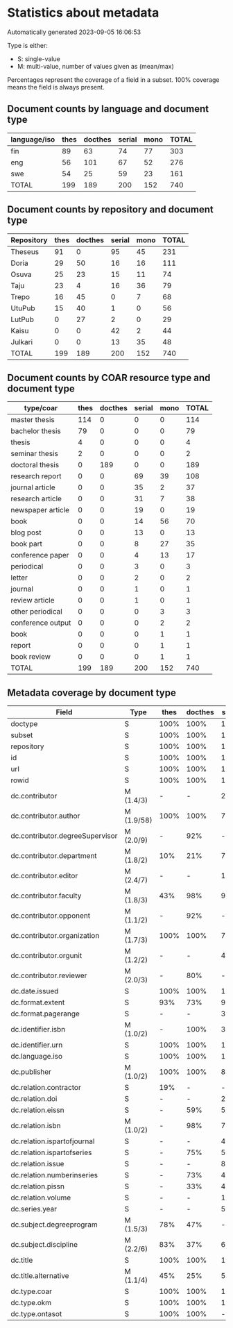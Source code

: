 # Statistics about metadata

Automatically generated 2023-09-05 16:06:53

Type is either:
 * S: single-value
 * M: multi-value, number of values given as (mean/max)
 
Percentages represent the coverage of a field in a subset. 100% coverage means the field is always present.

## Document counts by language and document type

| language/iso   |   thes |   docthes |   serial |   mono |   TOTAL |
|----------------|--------|-----------|----------|--------|---------|
| fin            |     89 |        63 |       74 |     77 |     303 |
| eng            |     56 |       101 |       67 |     52 |     276 |
| swe            |     54 |        25 |       59 |     23 |     161 |
| TOTAL          |    199 |       189 |      200 |    152 |     740 |

## Document counts by repository and document type

| Repository   |   thes |   docthes |   serial |   mono |   TOTAL |
|--------------|--------|-----------|----------|--------|---------|
| Theseus      |     91 |         0 |       95 |     45 |     231 |
| Doria        |     29 |        50 |       16 |     16 |     111 |
| Osuva        |     25 |        23 |       15 |     11 |      74 |
| Taju         |     23 |         4 |       16 |     36 |      79 |
| Trepo        |     16 |        45 |        0 |      7 |      68 |
| UtuPub       |     15 |        40 |        1 |      0 |      56 |
| LutPub       |      0 |        27 |        2 |      0 |      29 |
| Kaisu        |      0 |         0 |       42 |      2 |      44 |
| Julkari      |      0 |         0 |       13 |     35 |      48 |
| TOTAL        |    199 |       189 |      200 |    152 |     740 |

## Document counts by COAR resource type and document type

| type/coar         |   thes |   docthes |   serial |   mono |   TOTAL |
|-------------------|--------|-----------|----------|--------|---------|
| master thesis     |    114 |         0 |        0 |      0 |     114 |
| bachelor thesis   |     79 |         0 |        0 |      0 |      79 |
| thesis            |      4 |         0 |        0 |      0 |       4 |
| seminar thesis    |      2 |         0 |        0 |      0 |       2 |
| doctoral thesis   |      0 |       189 |        0 |      0 |     189 |
| research report   |      0 |         0 |       69 |     39 |     108 |
| journal article   |      0 |         0 |       35 |      2 |      37 |
| research article  |      0 |         0 |       31 |      7 |      38 |
| newspaper article |      0 |         0 |       19 |      0 |      19 |
| book              |      0 |         0 |       14 |     56 |      70 |
| blog post         |      0 |         0 |       13 |      0 |      13 |
| book part         |      0 |         0 |        8 |     27 |      35 |
| conference paper  |      0 |         0 |        4 |     13 |      17 |
| periodical        |      0 |         0 |        3 |      0 |       3 |
| letter            |      0 |         0 |        2 |      0 |       2 |
| journal           |      0 |         0 |        1 |      0 |       1 |
| review article    |      0 |         0 |        1 |      0 |       1 |
| other periodical  |      0 |         0 |        0 |      3 |       3 |
| conference output |      0 |         0 |        0 |      2 |       2 |
| book              |      0 |         0 |        0 |      1 |       1 |
| report            |      0 |         0 |        0 |      1 |       1 |
| book review       |      0 |         0 |        0 |      1 |       1 |
| TOTAL             |    199 |       189 |      200 |    152 |     740 |

## Metadata coverage by document type

| Field                           | Type       | thes   | docthes   | serial   | mono   |
|---------------------------------|------------|--------|-----------|----------|--------|
| doctype                         | S          | 100%   | 100%      | 100%     | 100%   |
| subset                          | S          | 100%   | 100%      | 100%     | 100%   |
| repository                      | S          | 100%   | 100%      | 100%     | 100%   |
| id                              | S          | 100%   | 100%      | 100%     | 100%   |
| url                             | S          | 100%   | 100%      | 100%     | 100%   |
| rowid                           | S          | 100%   | 100%      | 100%     | 100%   |
| dc.contributor                  | M (1.4/3)  | -      | -         | 25%      | -      |
| dc.contributor.author           | M (1.9/58) | 100%   | 100%      | 74%      | 66%    |
| dc.contributor.degreeSupervisor | M (2.0/9)  | -      | 92%       | -        | -      |
| dc.contributor.department       | M (1.8/2)  | 10%    | 21%       | 7%       | 7%     |
| dc.contributor.editor           | M (2.4/7)  | -      | -         | 16%      | 38%    |
| dc.contributor.faculty          | M (1.8/3)  | 43%    | 98%       | 9%       | 9%     |
| dc.contributor.opponent         | M (1.1/2)  | -      | 92%       | -        | -      |
| dc.contributor.organization     | M (1.7/3)  | 100%   | 100%      | 70%      | 66%    |
| dc.contributor.orgunit          | M (1.2/2)  | -      | -         | 4%       | 3%     |
| dc.contributor.reviewer         | M (2.0/3)  | -      | 80%       | -        | -      |
| dc.date.issued                  | S          | 100%   | 100%      | 100%     | 100%   |
| dc.format.extent                | S          | 93%    | 73%       | 96%      | 99%    |
| dc.format.pagerange             | S          | -      | -         | 34%      | 20%    |
| dc.identifier.isbn              | M (1.0/2)  | -      | 100%      | 34%      | 47%    |
| dc.identifier.urn               | S          | 100%   | 100%      | 100%     | 100%   |
| dc.language.iso                 | S          | 100%   | 100%      | 100%     | 100%   |
| dc.publisher                    | M (1.0/2)  | 100%   | 100%      | 86%      | 97%    |
| dc.relation.contractor          | S          | 19%    | -         | -        | -      |
| dc.relation.doi                 | S          | -      | -         | 20%      | 14%    |
| dc.relation.eissn               | S          | -      | 59%       | 50%      | -      |
| dc.relation.isbn                | M (1.0/2)  | -      | 98%       | 7%       | 34%    |
| dc.relation.ispartofjournal     | S          | -      | -         | 45%      | -      |
| dc.relation.ispartofseries      | S          | -      | 75%       | 52%      | -      |
| dc.relation.issue               | S          | -      | -         | 8%       | -      |
| dc.relation.numberinseries      | S          | -      | 73%       | 44%      | -      |
| dc.relation.pissn               | S          | -      | 33%       | 43%      | -      |
| dc.relation.volume              | S          | -      | -         | 17%      | -      |
| dc.series.year                  | S          | -      | -         | 54%      | -      |
| dc.subject.degreeprogram        | M (1.5/3)  | 78%    | 47%       | -        | -      |
| dc.subject.discipline           | M (2.2/6)  | 83%    | 37%       | 6%       | 7%     |
| dc.title                        | S          | 100%   | 100%      | 100%     | 100%   |
| dc.title.alternative            | M (1.1/4)  | 45%    | 25%       | 5%       | 11%    |
| dc.type.coar                    | S          | 100%   | 100%      | 100%     | 100%   |
| dc.type.okm                     | S          | 100%   | 100%      | 100%     | 100%   |
| dc.type.ontasot                 | S          | 100%   | 100%      | -        | -      |

